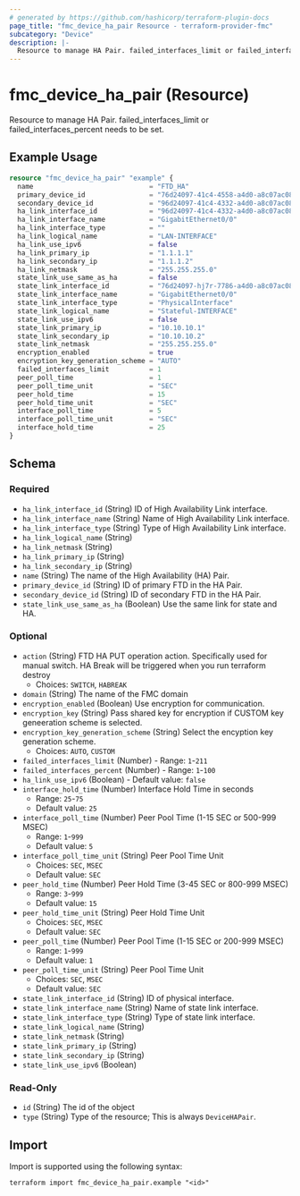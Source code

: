 ```yaml
---
# generated by https://github.com/hashicorp/terraform-plugin-docs
page_title: "fmc_device_ha_pair Resource - terraform-provider-fmc"
subcategory: "Device"
description: |-
  Resource to manage HA Pair. failed_interfaces_limit or failed_interfaces_percent needs to be set.
---
```


# fmc_device_ha_pair (Resource)

Resource to manage HA Pair. failed_interfaces_limit or failed_interfaces_percent needs to be set.

## Example Usage

```terraform
resource "fmc_device_ha_pair" "example" {
  name                             = "FTD_HA"
  primary_device_id                = "76d24097-41c4-4558-a4d0-a8c07ac08470"
  secondary_device_id              = "96d24097-41c4-4332-a4d0-a8c07ac08482"
  ha_link_interface_id             = "96d24097-41c4-4332-a4d0-a8c07ac08482"
  ha_link_interface_name           = "GigabitEthernet0/0"
  ha_link_interface_type           = ""
  ha_link_logical_name             = "LAN-INTERFACE"
  ha_link_use_ipv6                 = false
  ha_link_primary_ip               = "1.1.1.1"
  ha_link_secondary_ip             = "1.1.1.2"
  ha_link_netmask                  = "255.255.255.0"
  state_link_use_same_as_ha        = false
  state_link_interface_id          = "76d24097-hj7r-7786-a4d0-a8c07ac08470"
  state_link_interface_name        = "GigabitEthernet0/0"
  state_link_interface_type        = "PhysicalInterface"
  state_link_logical_name          = "Stateful-INTERFACE"
  state_link_use_ipv6              = false
  state_link_primary_ip            = "10.10.10.1"
  state_link_secondary_ip          = "10.10.10.2"
  state_link_netmask               = "255.255.255.0"
  encryption_enabled               = true
  encryption_key_generation_scheme = "AUTO"
  failed_interfaces_limit          = 1
  peer_poll_time                   = 1
  peer_poll_time_unit              = "SEC"
  peer_hold_time                   = 15
  peer_hold_time_unit              = "SEC"
  interface_poll_time              = 5
  interface_poll_time_unit         = "SEC"
  interface_hold_time              = 25
}
```

<!-- schema generated by tfplugindocs -->
## Schema

### Required

- `ha_link_interface_id` (String) ID of High Availability Link interface.
- `ha_link_interface_name` (String) Name of High Availability Link interface.
- `ha_link_interface_type` (String) Type of High Availability Link interface.
- `ha_link_logical_name` (String)
- `ha_link_netmask` (String)
- `ha_link_primary_ip` (String)
- `ha_link_secondary_ip` (String)
- `name` (String) The name of the High Availability (HA) Pair.
- `primary_device_id` (String) ID of primary FTD in the HA Pair.
- `secondary_device_id` (String) ID of secondary FTD in the HA Pair.
- `state_link_use_same_as_ha` (Boolean) Use the same link for state and HA.

### Optional

- `action` (String) FTD HA PUT operation action. Specifically used for manual switch. HA Break will be triggered when you run terraform destroy
  - Choices: `SWITCH`, `HABREAK`
- `domain` (String) The name of the FMC domain
- `encryption_enabled` (Boolean) Use encryption for communication.
- `encryption_key` (String) Pass shared key for encryption if CUSTOM key geneeration scheme is selected.
- `encryption_key_generation_scheme` (String) Select the encyption key generation scheme.
  - Choices: `AUTO`, `CUSTOM`
- `failed_interfaces_limit` (Number) - Range: `1`-`211`
- `failed_interfaces_percent` (Number) - Range: `1`-`100`
- `ha_link_use_ipv6` (Boolean) - Default value: `false`
- `interface_hold_time` (Number) Interface Hold Time in seconds
  - Range: `25`-`75`
  - Default value: `25`
- `interface_poll_time` (Number) Peer Pool Time (1-15 SEC or 500-999 MSEC)
  - Range: `1`-`999`
  - Default value: `5`
- `interface_poll_time_unit` (String) Peer Pool Time Unit
  - Choices: `SEC`, `MSEC`
  - Default value: `SEC`
- `peer_hold_time` (Number) Peer Hold Time (3-45 SEC or 800-999 MSEC)
  - Range: `3`-`999`
  - Default value: `15`
- `peer_hold_time_unit` (String) Peer Hold Time Unit
  - Choices: `SEC`, `MSEC`
  - Default value: `SEC`
- `peer_poll_time` (Number) Peer Pool Time (1-15 SEC or 200-999 MSEC)
  - Range: `1`-`999`
  - Default value: `1`
- `peer_poll_time_unit` (String) Peer Pool Time Unit
  - Choices: `SEC`, `MSEC`
  - Default value: `SEC`
- `state_link_interface_id` (String) ID of physical interface.
- `state_link_interface_name` (String) Name of state link interface.
- `state_link_interface_type` (String) Type of state link interface.
- `state_link_logical_name` (String)
- `state_link_netmask` (String)
- `state_link_primary_ip` (String)
- `state_link_secondary_ip` (String)
- `state_link_use_ipv6` (Boolean)

### Read-Only

- `id` (String) The id of the object
- `type` (String) Type of the resource; This is always `DeviceHAPair`.

## Import

Import is supported using the following syntax:

```shell
terraform import fmc_device_ha_pair.example "<id>"
```
